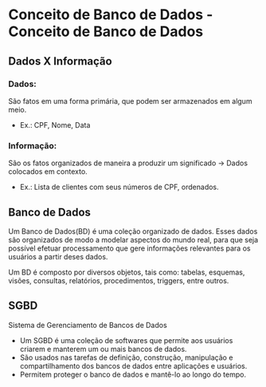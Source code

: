 # Conceito de Banco de Dados - Conceito de Banco de Dados

## Dados X Informação

### Dados:

São fatos em uma forma primária, que podem ser armazenados em algum meio.

- Ex.: CPF, Nome, Data

### Informação:

São os fatos organizados de maneira a produzir um significado -> Dados colocados em contexto.

- Ex.: Lista de clientes com seus números de CPF, ordenados.

## Banco de Dados

Um Banco de Dados(BD) é uma coleção organizado de dados. Esses dados são organizados de modo a modelar aspectos do mundo real, para que seja possível efetuar processamento que gere informações relevantes para os usuários a partir deses dados.

Um BD é composto por diversos objetos, tais como: tabelas, esquemas, visões, consultas, relatórios, procedimentos, triggers, entre outros.

## SGBD

Sistema de Gerenciamento de Bancos de Dados

- Um SGBD é uma coleção de softwares que permite aos usuários criarem e manterem um ou mais bancos de dados.
- São usados nas tarefas de definição, construção, manipulação e compartilhamento dos bancos de dados entre aplicações e usuários.
- Permitem proteger o banco de dados e mantê-lo ao longo do tempo.

